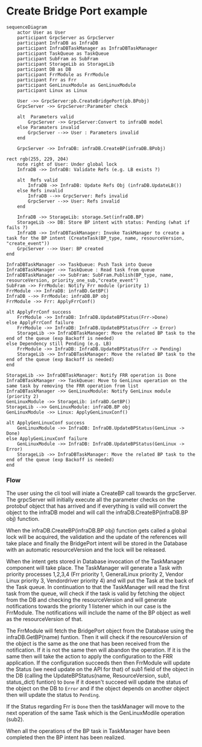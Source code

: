 # Create Bridge Port example

```mermaid
sequenceDiagram
    actor User as User
    participant GrpcServer as GrpcServer
    participant InfraDB as InfraDB
    participant InfraDBTaskManager as InfraDBTaskManager
    participant TaskQueue as TaskQueue
    participant SubFram as SubFram
    participant StorageLib as StorageLib
    participant DB as DB
    participant FrrModule as FrrModule
    participant Frr as Frr
    participant GenLinuxModule as GenLinuxModule
    participant Linux as Linux

    User ->> GrpcServer:pb.CreateBridgePort(pb.BPobj) 
    GrpcServer ->> GrpcServer:Parameter check

    alt  Parameters valid
        GrpcServer ->> GrpcServer:Convert to infraDB model
    else Paramaters invalid
        GrpcServer -->> User : Parameters invalid
    end

    GrpcServer ->> InfraDB: infraDB.CreateBP(infraDB.BPobj)

rect rgb(255, 229, 204)
    note right of User: Under global lock
    InfraDB ->> InfraDB: Validate Refs (e.g. LB exists ?)

    alt  Refs valid
        InfraDB ->> InfraDB: Update Refs Obj (infraDB.UpdateLB())
    else Refs invalid
        InfraDB -->> GrpcServer: Refs invalid
        GrpcServer -->> User: Refs invalid
    end

    InfraDB ->> StorageLib: storage.Set(infraDB.BP)
    StorageLib ->> DB: Store BP intent with status: Pending (what if fails ?)
    InfraDB ->> InfraDBTaskManager: Invoke TaskManager to create a task for the BP intent (CreateTask(BP_type, name, resourceVersion, "create_event"))
    GrpcServer -->> User: BP created
end

InfraDBTaskManager ->> TaskQueue: Push Task into Queue
InfraDBTaskManager ->> TaskQueue : Read task from queue
InfraDBTaskManager ->> SubFram: SubFram.Publish(BP_type, name, resourceVersion, priority_one_sub,"create_event")
SubFram ->> FrrModule: Notify Frr module (priority 1)
FrrModule ->> InfraDB: infraBD.GetBP()
InfraDB -->> FrrModule: infraDB.BP obj
FrrModule ->> Frr: ApplyFrrConf()

alt ApplyFrrConf success
    FrrModule ->> InfraDB: InfraDB.UpdateBPStatus(Frr->Done)
else ApplyFrrConf failure
    FrrModule ->> InfraDB: InfraDB.UpdateBPStatus(Frr -> Error)
    StorageLib ->> InfraDBTaskManager: Move the related BP task to the end of the queue (exp Backoff is needed)
else Dependency still Pending (e.g. LB)
    FrrModule ->> InfraDB: InfraDB.UpdateBPStatus(Frr -> Pending)
    StorageLib ->> InfraDBTaskManager: Move the related BP task to the end of the queue (exp Backoff is needed)
end

StorageLib ->> InfraDBTaskManager: Notify FRR operation is Done
InfraDBTaskManager ->> TaskQueue: Move to GenLinux operation on the same task by removing the FRR operation from list
InfraDBTaskManager ->> GenLinuxModule: Notify GenLinux module (priority 2)
GenLinuxModule ->> StorageLib: infraBD.GetBP()
StorageLib -->> GenLinuxModule: infraDB.BP obj
GenLinuxModule ->> Linux: ApplyGenLinuxConf()

alt ApplyGenLinuxConf success
    GenLinuxModule ->> InfraDB: InfraDB.UpdateBPStatus(GenLinux -> Done)
else ApplyGenLinuxConf failure
    GenLinuxModule ->> InfraDB: InfraDB.UpdateBPStatus(GenLinux -> Error)
    StorageLib ->> InfraDBTaskManager: Move the related BP task to the end of the queue (exp Backoff is needed)
end

```

### Flow

The user using the cli tool will iniate a CreateBP call towards the grpcServer. The grpcServer will initially execute all the parameter checks on the protobuf object that has arrived and if everything is valid will convert the object to the infraDB model and will call the infraDB.CreateBP(infraDB.BP obj) function.

When the infraDB.CreateBP(infraDB.BP obj) function gets called a global lock will be acquired, the validation and the update of the references will take place and finally the BridgePort intent will be stored in the Database with an automatic resourceVersion and the lock will be released.

When the intent gets stored in Database invocation of the TaskManager component will take place. The TaskManager will generate a Task with priority processes 1,2,3,4 (Frr priority 1, GeneralLinux priority 2, Vendor Linux priority 3, Vendordriver priority 4) and will put the Task at the back of the Task queue. In continuation to that the TaskManager will read the first task from the queue, will check if the task is valid by fetching the object from the DB and checking the resourceVersion and will generate notifications towards the priority 1 listener which in our case is the FrrModule. The notifications will include the name of the BP object as well as the resourceVersion of that.

The FrrModule will fetch the BridgePort object from the Database using the infraDB.GetBP(name) funtion. Then it will check if the resourceVersion of the object is the same as the one that has been received from the notification. If it is not the same then will abandon the operation. If it is the same then will take the action to apply the configuration to the FRR application. If the configuration succeeds then then FrrModule will update the Status (we need update on the API for that) of sub1 field of the object in the DB (calling the UpdateBPStatus(name, ResourceVersion, sub1, status_dict) funtion) to `Done` if it doesn't succeed will update the status of the object on the DB to `Error` and if the object depends on another object then will update the status to `Pending`.

If the Status regarding Frr is `Done` then the taskManager will move to the next operation of the same Task which is the GenLinuxModile operation (sub2).

When all the operations of the BP task in TaskManager have been completed then the BP intent has been realized.
